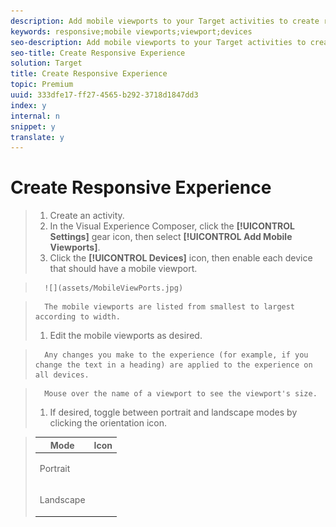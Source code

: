 ```yaml
---
description: Add mobile viewports to your Target activities to create responsive experiences for mobile screens.
keywords: responsive;mobile viewports;viewport;devices
seo-description: Add mobile viewports to your Target activities to create responsive experiences for mobile screens.
seo-title: Create Responsive Experience
solution: Target
title: Create Responsive Experience
topic: Premium
uuid: 333dfe17-ff27-4565-b292-3718d1847dd3
index: y
internal: n
snippet: y
translate: y
---
```


# Create Responsive Experience


>1. Create an activity.
>1. In the Visual Experience Composer, click the **[!UICONTROL  Settings]** gear icon, then select **[!UICONTROL  Add Mobile Viewports]**.
>1. Click the **[!UICONTROL  Devices]** icon, then enable each device that should have a mobile viewport.

>       ![](assets/MobileViewPorts.jpg) 

>       The mobile viewports are listed from smallest to largest according to width. 
>1. Edit the mobile viewports as desired.

>       Any changes you make to the experience (for example, if you change the text in a heading) are applied to the experience on all devices. 

>       Mouse over the name of a viewport to see the viewport's size. 
>1. If desired, toggle between portrait and landscape modes by clicking the orientation icon.



>    <table id="table_63B970F1125A4577B87F8092DF5456F6"> 
 <thead> 
  <tr> 
   <th colname="col1" class="entry"> Mode </th> 
   <th colname="col2" class="entry"> Icon </th> 
  </tr> 
 </thead>
 <tbody> 
  <tr> 
   <td colname="col1"> <p>Portrait </p> </td> 
   <td colname="col2"> <p style="text-align: center;"><img href="assets/viewport_portrait.png" id="image_2BECFE10C51547759A3B4D95801F7155" /> </p> </td> 
  </tr> 
  <tr> 
   <td colname="col1"> <p>Landscape </p> </td> 
   <td colname="col2"> <p style="text-align: center;"><img href="assets/viewport_landscape.png" id="image_6E00C2EEA45B478484D9FD22776BE0BF" /> </p> </td> 
  </tr> 
 </tbody> 
</table>

